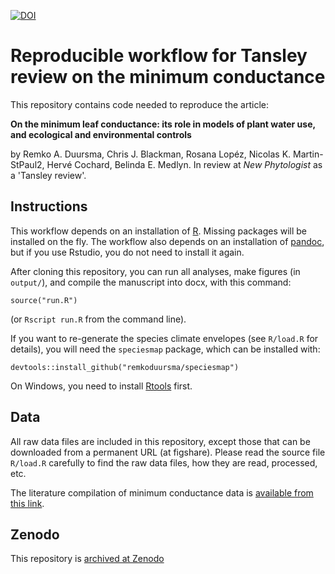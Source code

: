 [![DOI](https://zenodo.org/badge/84373768.svg)](https://zenodo.org/badge/latestdoi/84373768)

# Reproducible workflow for Tansley review on the minimum conductance

This repository contains code needed to reproduce the article:

**On the minimum leaf conductance: its role in models of plant water use, and ecological and environmental controls**

by 
Remko A. Duursma, Chris J. Blackman, Rosana Lopéz, Nicolas K. Martin-StPaul2, Hervé Cochard, Belinda E. Medlyn. In review at *New Phytologist* as a 'Tansley review'.


## Instructions

This workflow depends on an installation of [R](https://www.r-project.org/). Missing packages will be installed on the fly. The workflow also depends on an installation of [pandoc](https://pandoc.org/), but if you use Rstudio, you do not need to install it again.

After cloning this repository, you can run all analyses, make figures (in `output/`), and compile the manuscript into docx, with this command:

```
source("run.R")
```

(or `Rscript run.R` from the command line).


If you want to re-generate the species climate envelopes (see `R/load.R` for details), you will need the `speciesmap` package, which can be installed with: 

```
devtools::install_github("remkoduursma/speciesmap")
```

On Windows, you need to install [Rtools](https://cran.r-project.org/bin/windows/Rtools/) first.

## Data

All raw data files are included in this repository, except those that can be downloaded from a permanent URL (at figshare). Please read the source file `R/load.R` carefully to find the raw data files, how they are read, processed, etc.

The literature compilation of minimum conductance data is [available from this link](https://www.github.com/remkoduursma/gmindatabase).

## Zenodo

This repository is [archived at Zenodo](https://zenodo.org/account/settings/github/repository/RemkoDuursma/g0paper)
